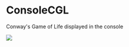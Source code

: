 # ConsoleCGL
 <p>Conway's Game of Life displayed in the console</p>

[![](http://img.youtube.com/vi/dl1XBsITb1w/0.jpg)](http://www.youtube.com/watch?v=dl1XBsITb1w "")
